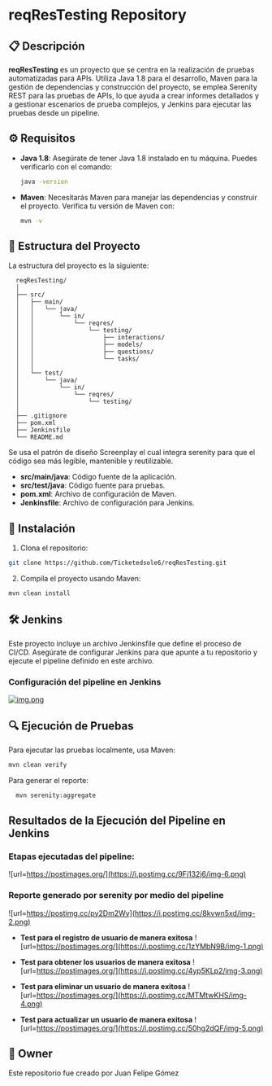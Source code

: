 # reqResTesting Repository

## 📋 Descripción

**reqResTesting** es un proyecto que se centra en la realización de pruebas automatizadas para APIs. Utiliza Java 1.8
para el desarrollo, Maven para la gestión de dependencias y construcción del proyecto, se emplea Serenity REST para las pruebas de APIs, lo que ayuda a crear informes detallados y a gestionar escenarios de prueba complejos, y Jenkins para ejecutar las pruebas desde un pipeline.

## ⚙️ Requisitos

- **Java 1.8**: Asegúrate de tener Java 1.8 instalado en tu máquina. Puedes verificarlo con el comando:
  ```sh
  java -version
  ```

- **Maven**: Necesitarás Maven para manejar las dependencias y construir el proyecto. Verifica tu versión de Maven con:
  ```sh
  mvn -v
  ```
  
## 📂 Estructura del Proyecto
  La estructura del proyecto es la siguiente:

  ```text
    reqResTesting/
    │
    ├── src/
    │   ├── main/
    │   │   └── java/
    │   │       └── in/
    │   │           └── reqres/
    │   │               └── testing/
    │   │                   ├── interactions/
    │   │                   ├── models/
    │   │                   ├── questions/
    │   │                   └── tasks/
    │   │
    │   └── test/
    │       └── java/
    │           └── in/
    │               └── reqres/
    │                   └── testing/
    │
    ├── .gitignore
    ├── pom.xml
    ├── Jenkinsfile
    └── README.md
  ```
Se usa el patrón de diseño Screenplay el cual integra serenity para que el código sea más legible, mantenible y reutilizable.

- **src/main/java**: Código fuente de la aplicación.
- **src/test/java**: Código fuente para pruebas.
- **pom.xml**: Archivo de configuración de Maven.
- **Jenkinsfile**: Archivo de configuración para Jenkins.

## 🚀 Instalación
1. Clona el repositorio:
  ```sh
  git clone https://github.com/Ticketedsole6/reqResTesting.git
  ```
2. Compila el proyecto usando Maven:
  ```sh
  mvn clean install
  ```

## 🛠️ Jenkins
Este proyecto incluye un archivo Jenkinsfile que define el proceso de CI/CD. Asegúrate de configurar Jenkins para que
apunte a tu repositorio y ejecute el pipeline definido en este archivo.

### Configuración del pipeline en Jenkins
[![img.png](https://i.postimg.cc/TP9hPryj/img.png)](https://postimg.cc/wt19fRQ3)


## 🔍 Ejecución de Pruebas
Para ejecutar las pruebas localmente, usa Maven:

  ```sh
  mvn clean verify
  ```

Para generar el reporte:

```sh
  mvn serenity:aggregate
  ```

## Resultados de la Ejecución del Pipeline en Jenkins
### **Etapas ejecutadas del pipeline:**
![url=https://postimages.org/](https://i.postimg.cc/9Fj132j6/img-6.png)
### **Reporte generado por serenity por medio del pipeline**
![url=https://postimg.cc/py2Dm2Wy](https://i.postimg.cc/8kvwn5xd/img-2.png)

- **Test para el registro de usuario de manera exitosa**
![url=https://postimages.org/](https://i.postimg.cc/1zYMbN9B/img-1.png)


- **Test para obtener los usuarios de manera exitosa**
![url=https://postimages.org/](https://i.postimg.cc/4yp5KLp2/img-3.png)


- **Test para eliminar un usuario de manera exitosa**
![url=https://postimages.org/](https://i.postimg.cc/MTMtwKHS/img-4.png)


- **Test para actualizar un usuario de manera exitosa**
![url=https://postimages.org/](https://i.postimg.cc/50hg2dQF/img-5.png)

## 📧 Owner
Este repositorio fue creado por Juan Felipe Gómez
